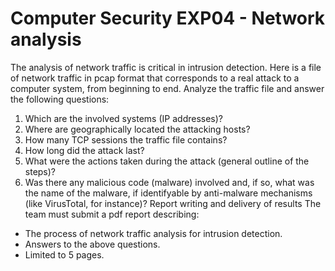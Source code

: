 # Computer Security EXP04 - Network analysis
The analysis of network traffic is critical in intrusion detection. Here is a file of network traffic in pcap format that corresponds to a real attack to a computer system, from beginning to end. Analyze the traffic file and answer the following questions:
1. Which are the involved systems (IP addresses)?
2. Where are geographically located the attacking hosts?
3. How many TCP sessions the traffic file contains?
4. How long did the attack last?
5. What were the actions taken during the attack (general outline of the steps)?
6. Was there any malicious code (malware) involved and, if so, what was the name of the malware, if identifyable by anti-malware mechanisms (like VirusTotal, for instance)?
Report writing and delivery of results
The team must submit a pdf report describing:
- The process of network traffic analysis for intrusion detection.
- Answers to the above questions.
- Limited to 5 pages.


